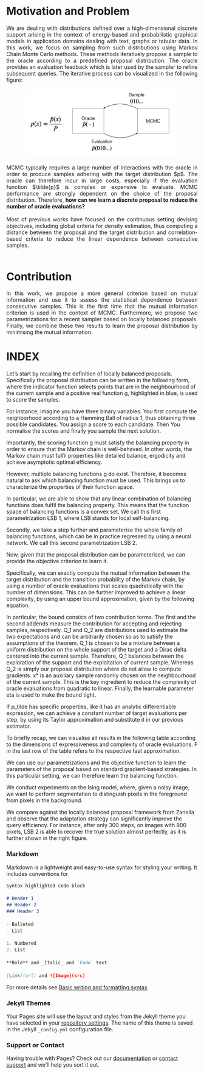 # Motivation and Problem
<div style="text-align: justify">We are dealing with distributions defined over a high-dimensional discrete support arising in the context of energy-based and probabilistic graphical models in application domains dealing with text, graphs or tabular data. In this work, we focus on sampling from such distributions using Markov Chain Monte Carlo methods. These methods iteratively propose a sample to the oracle according to a predefined proposal distribution. The oracle provides an evaluation feedback which is later used by the sampler to
refine subsequent queries. The iterative process can be visualized in the following figure:</div>
<br />
<center><img src="img/MCMC.png" width="400" alt="Overview of MCMC"></center>
<br />
<div style="text-align: justify">MCMC typically requires a large number of interactions with the oracle in order to produce samples adhering with the target distribution $p$. The oracle can therefore incur in large costs, especially if the evaluation function $\tilde{p}$ is complex or expensive to evaluate. MCMC performance are strongly dependent on the choice of the proposal distribution. Therefore, <b>how can we learn a discrete proposal to reduce the number of oracle evaluations?</b></div>
<br />
<div style="text-align: justify">Most of previous works have focused on the continuous setting devising objectives, including global criteria for density estimation, thus computing a distance between the proposal and the target distribution and correlation-based criteria to reduce the linear dependence between consecutive samples.</div>
<br />

# Contribution
<div style="text-align: justify">In this work, we propose a more general criterion based on mutual information and use it to assess 
the statistical dependence between consecutive samples. This is the first time that the mutual information criterion is used in the context of MCMC. Furthermore, we propose two parametrizations for a recent sampler based on locally balanced proposals. Finally, we combine these two results to learn the proposal distribution by minimising the mutual information.</div>

# INDEX

Let’s start by recalling the definition of locally balanced proposals.
Specifically the proposal distribution can be written in the following form, where the indicator function
selects points that are in the neighbourhood of the current sample and a positive 
real function g, highlighted in blue, is used to score the samples.

For instance, imagine you have three binary variables. You first compute the neighborhood according to a Hamming
Ball of radius 1, thus obtaining three possible candidates. You assign a score to each candidate. Then
You normalise the scores and finally you sample the next solution.

Importantly, the scoring function g must satisfy the balancing property in order to ensure that 
the Markov chain is well-behaved. In other words, the Markov chain must fulfil properties like 
detailed balance, ergodicity and achieve asymptotic optimal efficiency.

However, multiple balancing functions g do exist. Therefore, it becomes natural to ask which balancing function must 
be used. This brings us to characterize the properties of their function space.

In particular, we are able to show that any linear combination of balancing functions does fulfil the balancing property.
This means that the function space of balancing functions is a convex set. We call this first parametrization LSB 1,
where LSB stands for local self-balancing.

Secondly, we take a step further and parameterise the whole family of balancing functions, which can be in practice 
regressed by using a neural network. We call this second parametrization LSB 2.

Now, given that the proposal distribution can be parameterised, we can provide the objective criterion to learn it.

Specifically,  we can exactly compute the mutual information between the target distribution and the transition probability of the
Markov chain, by using a number of oracle evaluations that scales quadratically with the number of dimensions.
This can be further improved to achieve a linear complexity, by using an upper bound approximation, given by the following 
equation.

In particular, the bound consists of two contribution terms.
The first and the second addends measure the contribution for accepting and rejecting samples, respectively.
Q_1 and Q_2 are distributions used to estimate the two expectations and can be arbitrarily chosen so as to satisfy the 
assumptions of the theorem.
Q_1 is chosen to be a mixture between a uniform distribution on the whole support of the target and a Dirac delta centered 
into the current sample. Therefore, Q_1 balances between the exploration of the support and the exploitation of current sample.
Whereas Q_2 is simply our proposal distribution where do not allow to compute gradients.
x* is an auxiliary sample randomly chosen on the neighbourhood of the current sample. This is the key ingredient to reduce 
the complexity of oracle evaluations from quadratic to linear.
Finally, the learnable parameter eta is used to make the bound tight.

If p_tilde has specific properties, like it has an analytic differentiable expression, we can achieve a constant number 
of target evaluations per step, by using its Taylor approximation and substitute it in our previous estimator.

To briefly recap, we can visualise all results in the following table according to the dimensions of expressiveness 
and complexity of oracle evaluations. F in the last row of the table refers to the respective fast approximation.

We can use our parametrizations and the objective function to learn the parameters of the proposal based on 
standard gradient-based strategies. In this particular setting, we can therefore learn the balancing function.

We conduct experiments on the Ising model, where, given a noisy image, we want to perform segmentation
to distinguish pixels in the foreground from pixels in the background.

We compare against the locally balanced proposal framework from Zanella and observe that the adaptation strategy
can significantly improve the query efficiency. For instance, after only 300 steps, on images with 900 pixels, 
LSB 2 is able to recover the true solution almost perfectly, as it is further shown in the right figure.

### Markdown

Markdown is a lightweight and easy-to-use syntax for styling your writing. It includes conventions for

```markdown
Syntax highlighted code block

# Header 1
## Header 2
### Header 3

- Bulleted
- List

1. Numbered
2. List

**Bold** and _Italic_ and `Code` text

[Link](url) and ![Image](src)
```

For more details see [Basic writing and formatting syntax](https://docs.github.com/en/github/writing-on-github/getting-started-with-writing-and-formatting-on-github/basic-writing-and-formatting-syntax).

### Jekyll Themes

Your Pages site will use the layout and styles from the Jekyll theme you have selected in your [repository settings](https://github.com/emsansone/LSB/settings/pages). The name of this theme is saved in the Jekyll `_config.yml` configuration file.

### Support or Contact

Having trouble with Pages? Check out our [documentation](https://docs.github.com/categories/github-pages-basics/) or [contact support](https://support.github.com/contact) and we’ll help you sort it out.

